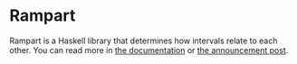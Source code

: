 # Rampart

Rampart is a Haskell library that determines how intervals relate to each
other. You can read more in [the documentation][] or [the announcement post][].

[the documentation]: https://hackage.haskell.org/package/rampart/docs/Rampart.html
[the announcement post]: https://taylor.fausak.me/2020/03/13/relate-intervals-with-rampart/
